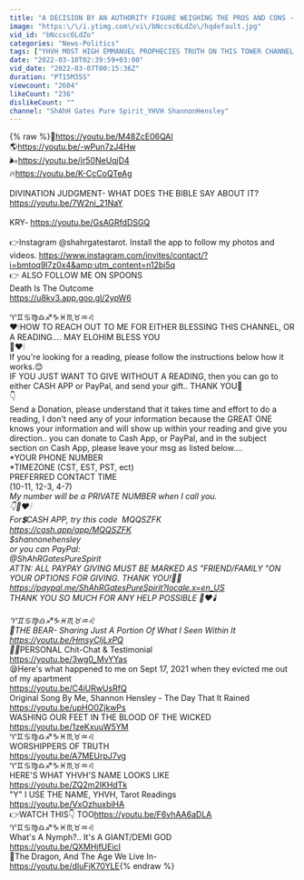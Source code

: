 ```yaml
---
title: "A DECISION BY AN AUTHORITY FIGURE WEIGHING THE PROS AND CONS - Tarot Reading ♈♉♊♋♌♍♎♏♐♑♒♓"
image: "https:\/\/i.ytimg.com\/vi\/bNccsc6LdZo\/hqdefault.jpg"
vid_id: "bNccsc6LdZo"
categories: "News-Politics"
tags: ["YHVH MOST HIGH EMMANUEL PROPHECIES TRUTH ON THIS TOWER CHANNEL AND IS HONORED GREATLY","ShAhR Gates Yahshuah walls","Daily Tarot Reading"]
date: "2022-03-10T02:39:59+03:00"
vid_date: "2022-03-07T00:15:36Z"
duration: "PT15M35S"
viewcount: "2604"
likeCount: "236"
dislikeCount: ""
channel: "ShAhH Gates Pure Spirit_YHVH ShannonHensley"
---
```

{% raw %}🌊<a rel="nofollow" target="blank" href="https://youtu.be/M48ZcE06QAI">https://youtu.be/M48ZcE06QAI</a><br />🌎<a rel="nofollow" target="blank" href="https://youtu.be/-wPun7zJ4Hw">https://youtu.be/-wPun7zJ4Hw</a><br />🌬️<a rel="nofollow" target="blank" href="https://youtu.be/jr50NeUqjD4">https://youtu.be/jr50NeUqjD4</a><br />🔥<a rel="nofollow" target="blank" href="https://youtu.be/K-CcCoQTeAg">https://youtu.be/K-CcCoQTeAg</a><br /><br />DIVINATION JUDGMENT- WHAT DOES THE BIBLE SAY ABOUT IT?<br /><a rel="nofollow" target="blank" href="https://youtu.be/7W2ni_21NaY">https://youtu.be/7W2ni_21NaY</a><br /><br />KRY- <a rel="nofollow" target="blank" href="https://youtu.be/GsAGRfdDSGQ">https://youtu.be/GsAGRfdDSGQ</a><br /><br />👉Instagram @shahrgatestarot. Install the app to follow my photos and videos. <a rel="nofollow" target="blank" href="https://www.instagram.com/invites/contact/?i=bmtoq9l7z0x4&amp;utm_content=n12bj5q">https://www.instagram.com/invites/contact/?i=bmtoq9l7z0x4&amp;utm_content=n12bj5q</a><br />👉 ALSO FOLLOW ME ON SPOONS <br />Death Is The Outcome<br /><a rel="nofollow" target="blank" href="https://u8kv3.app.goo.gl/2ypW6">https://u8kv3.app.goo.gl/2ypW6</a><br /><br />♈♊♋♍♎♐♑♓♏♉♒♌<br />♥️🕯HOW TO REACH OUT TO ME FOR EITHER BLESSING THIS CHANNEL, OR A READING.... MAY ELOHIM BLESS YOU  <br />🙏♥️🕯<br />If you're looking for a reading, please follow the instructions below how it works.😊<br />IF YOU JUST WANT TO GIVE WITHOUT A READING, then you can go to either CASH APP or PayPal, and send your gift.. THANK YOU🤗<br />👇<br />Send a Donation, please understand that it takes time and effort to do a reading, I don't need any of your information because the GREAT ONE knows your information and will show up within your reading and give you direction.. you can donate to Cash App, or PayPal, and in the subject section on Cash App, please leave your msg as listed below.... <br />*YOUR PHONE NUMBER <br />*TIMEZONE (CST, EST, PST, ect)<br />PREFERRED CONTACT TIME <br />(10-11, 12-3, 4-7)<br />*My number will be a PRIVATE NUMBER when I call you. <br />👇🙏♥️🕯<br />For💲CASH APP, try this code  MQQSZFK <br /><a rel="nofollow" target="blank" href="https://cash.app/app/MQQSZFK">https://cash.app/app/MQQSZFK</a><br />$shannonehensley<br />or you can PayPal:<br />@ShAhRGatesPureSpirit<br />ATTN: ALL PAYPAY GIVING MUST BE MARKED AS &quot;FRIEND/FAMILY &quot;ON YOUR OPTIONS FOR GIVING. THANK YOU!🙏😊<br /><a rel="nofollow" target="blank" href="https://paypal.me/ShAhRGatesPureSpirit?locale.x=en_US">https://paypal.me/ShAhRGatesPureSpirit?locale.x=en_US</a><br />THANK YOU SO MUCH FOR ANY HELP POSSIBLE 🙏♥️🕯️<br /><br />♈♊♋♍♎♐♑♓♏♉♒♌<br />🐻THE BEAR- Sharing Just A Portion Of What I Seen Within It<br /><a rel="nofollow" target="blank" href="https://youtu.be/HmsyCljLxPQ">https://youtu.be/HmsyCljLxPQ</a><br />🙋‍♀️*PERSONAL Chit-Chat &amp; Testimonial <br /><a rel="nofollow" target="blank" href="https://youtu.be/3wg0_MvYYas">https://youtu.be/3wg0_MvYYas</a><br />😪Here's what happened to me on Sept 17, 2021 when they evicted me out of my apartment<br /><a rel="nofollow" target="blank" href="https://youtu.be/C4iURwUsRfQ">https://youtu.be/C4iURwUsRfQ</a><br />Original Song By Me, Shannon Hensley - The Day That It Rained <br /><a rel="nofollow" target="blank" href="https://youtu.be/upHO0ZjkwPs">https://youtu.be/upHO0ZjkwPs</a><br />WASHING OUR FEET IN THE BLOOD OF THE WICKED<br /><a rel="nofollow" target="blank" href="https://youtu.be/1zeKxuuW5YM">https://youtu.be/1zeKxuuW5YM</a><br />♈♊♋♍♎♐♑♓♏♉♒♌<br />WORSHIPPERS OF TRUTH<br /><a rel="nofollow" target="blank" href="https://youtu.be/A7MEUrpJ7vg">https://youtu.be/A7MEUrpJ7vg</a><br />♈♊♋♍♎♐♑♓♏♉♒♌<br />HERE'S WHAT YHVH'S NAME LOOKS LIKE<br /><a rel="nofollow" target="blank" href="https://youtu.be/ZQ2m2lKHdTk">https://youtu.be/ZQ2m2lKHdTk</a> <br />&quot;Y&quot; I USE THE NAME, YHVH, Tarot Readings<br /><a rel="nofollow" target="blank" href="https://youtu.be/VxOzhuxbiHA">https://youtu.be/VxOzhuxbiHA</a><br />👉WATCH THIS👇 TOO<a rel="nofollow" target="blank" href="https://youtu.be/F6vhAA6aDLA">https://youtu.be/F6vhAA6aDLA</a><br />♈♊♋♍♎♐♑♓♏♉♒♌<br />What's A Nymph?.. It's A GIANT/DEMI GOD<br /><a rel="nofollow" target="blank" href="https://youtu.be/QXMHjfUEicI">https://youtu.be/QXMHjfUEicI</a><br />🐉The Dragon, And The Age We Live In-<br /><a rel="nofollow" target="blank" href="https://youtu.be/dIuFjK70YLE">https://youtu.be/dIuFjK70YLE</a>{% endraw %}
